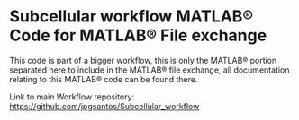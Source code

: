 Subcellular workflow MATLAB&reg; Code for MATLAB&reg; File exchange
=========================================================

This code is part of a bigger workflow, this is only the MATLAB&reg; portion separated here to include in the MATLAB&reg; file exchange, all documentation relating to this MATLAB&reg; code can be found there.

Link to main Workflow repository:
https://github.com/jpgsantos/Subcellular_workflow